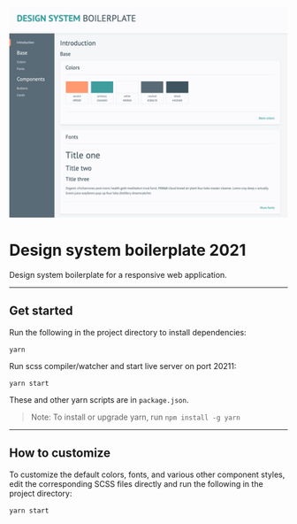 <img src="images/screenshots/design-system-boilerplate-2021.png" alt="" style="margin: 0 auto; max-width: 100%;" />


# Design system boilerplate 2021

Design system boilerplate for a responsive web application.

----------

## Get started

Run the following in the project directory to install dependencies:

```console
yarn
```

Run scss compiler/watcher and start live server on port 20211:

```console
yarn start
```

These and other yarn scripts are in `package.json`.

> Note: To install or upgrade yarn, run `npm install -g yarn`


----------

## How to customize

To customize the default colors, fonts, and various other component
styles, edit the corresponding SCSS files directly and run the following
in the project directory:

```console
yarn start
```
